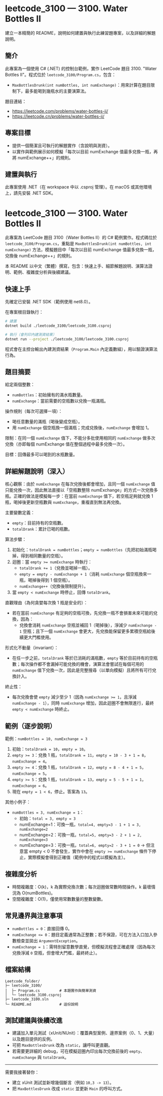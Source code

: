 # leetcode_3100 — 3100. Water Bottles II

建立一本精簡的 README，說明如何建置與執行此練習題專案，以及詳細的解題說明。

## 簡介

此專案為一個使用 C# (.NET) 的控制台範例，實作 LeetCode 題目 3100. "Water Bottles II"。程式位於 `leetcode_3100/Program.cs`，包含：

- `MaxBottlesDrunk(int numBottles, int numExchange)`：用來計算在題目限制下，最多能喝到幾瓶水的主要演算法。

題目連結：

- https://leetcode.com/problems/water-bottles-ii/
- https://leetcode.cn/problems/water-bottles-ii/

## 專案目標

- 提供一個簡潔且可執行的解題實作（含說明與測資）。
- 以實作與範例展示如何模擬「每次以目前 numExchange 值最多兌換一瓶，再將 numExchange++」的規則。

## 建置與執行

此專案使用 .NET（在 workspace 中以 .csproj 管理）。在 macOS 或其他環境上，請先安裝 .NET SDK。

# leetcode_3100 — 3100. Water Bottles II

此專案為 LeetCode 題目 3100（Water Bottles II）的 C# 範例實作。程式碼位於 `leetcode_3100/Program.cs`，重點是 `MaxBottlesDrunk(int numBottles, int numExchange)` 方法，模擬題目中「每次以目前 numExchange 值最多兌換一瓶，兌換後 numExchange++」的規則。

本 README 以中文（繁體）撰寫，包含：快速上手、細節解題說明、演算法證明、範例、複雜度分析與後續建議。

## 快速上手

先確定已安裝 .NET SDK（範例使用 net8.0）。

在專案根目錄執行：

```bash
# 建置
dotnet build ./leetcode_3100/leetcode_3100.csproj

# 執行（會列印內建測資結果）
dotnet run --project ./leetcode_3100/leetcode_3100.csproj
```

程式會在主控台輸出內建測資結果（`Program.Main` 內定義數組），用以驗證演算法行為。

## 題目摘要

給定兩個整數：

- `numBottles`：初始擁有的滿水瓶數量。
- `numExchange`：當前需要的空瓶數以兌換一瓶滿瓶。

操作規則（每次可選擇一項）：

- 喝任意數量的滿瓶（喝後變成空瓶）。
- 用 `numExchange` 個空瓶換一個滿瓶；完成兌換後，`numExchange` 會增加 1。

限制：在同一個 `numExchange` 值下，不能分多批使用相同的 `numExchange` 做多次兌換（亦即每個 numExchange 值在整個過程中最多兌換一次）。

目標：回傳最多可以喝到的水瓶數量。

## 詳細解題說明（深入）

核心觀察：由於 `numExchange` 在每次兌換後都會增加，且同一個 `numExchange` 值只能兌換一次，因此無法直接以「空瓶數整除 numExchange」的方式一次兌換多瓶。正確的做法是模擬每一步：在當前 `numExchange` 值下，若空瓶足夠就兌換 1 瓶，喝掉後更新空瓶數與 `numExchange`，重複直到無法再兌換。

主要變數定義：

- `empty`：目前持有的空瓶數。
- `totalDrank`：累計已喝的瓶數。

算法步驟：

1. 初始化：`totalDrank = numBottles`；`empty = numBottles`（先把初始滿瓶喝掉，得到相同數量的空瓶）。
2. 迴圈：當 `empty >= numExchange` 時執行：
   - `totalDrank += 1`（兌換並喝掉一瓶）。
   - `empty = empty - numExchange + 1`（消耗 `numExchange` 個空瓶換來一瓶，喝掉後得到 1 個空瓶）。
   - `numExchange++`（兌換後限制提升）。
3. 當 `empty < numExchange` 時停止，回傳 `totalDrank`。

直觀理由（為何貪婪每次換 1 瓶是安全的）：

- 若在當前 `numExchange` 有足夠的空瓶可換，先兌換一瓶不會損害未來可能的兌換，因為：
  - 兌換會消耗 `numExchange` 空瓶並補回 1（喝掉後），淨減少 `numExchange - 1` 空瓶；且下一個 `numExchange` 會更大，先兌換能保留更多累積空瓶給後續更大門檻使用。

形式化不動量（invariant）：

- 在任一步之前，`totalDrank` 等於已消耗的滿瓶數，`empty` 等於目前持有的空瓶數；每次操作都不會漏掉可能兌換的機會，演算法會嘗試在每個可用的 `numExchange` 值下兌換一次，因此是完整搜尋（以單向模擬）且將所有可行兌換計入。

終止性：

- 每次兌換會使 `empty` 減少至少 1（因為 `numExchange >= 1`，且淨減 `numExchange - 1`），同時 `numExchange` 增加，因此迴圈不會無限進行，最終 `empty < numExchange` 時終止。

## 範例（逐步說明）

範例：`numBottles = 10, numExchange = 3`

1. 初始：`totalDrank = 10`，`empty = 10`。
2. `empty >= 3`：兌換 1 瓶，`totalDrank = 11`，`empty = 10 - 3 + 1 = 8`，`numExchange = 4`。
3. `empty >= 4`：兌換 1 瓶，`totalDrank = 12`，`empty = 8 - 4 + 1 = 5`，`numExchange = 5`。
4. `empty >= 5`：兌換 1 瓶，`totalDrank = 13`，`empty = 5 - 5 + 1 = 1`，`numExchange = 6`。
5. 現在 `empty = 1 < 6`，停止。答案為 `13`。

其他小例子：

- `numBottles = 3, numExchange = 1`：
  - 初始：`total = 3, empty = 3`
  - numExchange=1：可換一瓶，`total=4, empty=3 - 1 + 1 = 3, numExchange=2`
  - numExchange=2：可換一瓶，`total=5, empty=3 - 2 + 1 = 2, numExchange=3`
  - numExchange=3：可換一瓶，`total=6, empty=2 - 3 + 1 = 0` → 但注意當 empty < 0 不會發生，實作中會在 `empty >= numExchange` 條件下停止，實際模擬會得到正確值（範例中的程式以模擬為主）。

## 複雜度分析

- 時間複雜度：O(k)，k 為實際兌換次數；每次迴圈做常數時間操作。k 最壞情況為 O(numBottles)。
- 空間複雜度：O(1)，僅使用常數數量的整數變數。

## 常見邊界與注意事項

- `numBottles = 0`：直接回傳 0。
- `numExchange <= 0`：題目定義通常為正整數；若不保證，可在方法入口加入參數檢查並拋出 `ArgumentException`。
- `numExchange = 1`：需特別留意數學直覺，但模擬流程會正確處理（因為每次兌換淨減 `0` 空瓶，但會增大門檻，最終終止）。

## 檔案結構

```
Leetcode_folder/
├─ leetcode_3100/
│  ├─ Program.cs         # 本題實作與簡單測資
│  └─ leetcode_3100.csproj
├─ leetcode_3100.sln
└─ README.md             # 這份說明
```

## 測試建議與後續改進

- 建議加入單元測試（xUnit/NUnit）：覆蓋典型案例、邊界案例（0、1、大量）以及題目提供的反例。
- 可把 `MaxBottlesDrunk` 改為 `static`，讓呼叫更直觀。
- 若需要更詳細的 debug，可在模擬迴圈內印出每次兌換前後的 `empty`、`numExchange` 與 `totalDrank`。

---

需要我接著替你：

- 建立 xUnit 測試並新增幾個斷言（例如 `10,3 -> 13`）。
- 把 `MaxBottlesDrunk` 改成 `static` 並更新 `Main` 的呼叫方式。
